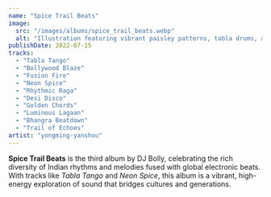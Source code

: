 ```yaml
---
name: "Spice Trail Beats"
image:
  src: "/images/albums/spice_trail_beats.webp"
  alt: "Illustration featuring vibrant paisley patterns, tabla drums, and neon accents for a Bollywood fusion album, blending traditional Indian and modern electronic styles"
publishDate: 2022-07-15
tracks:
  - "Tabla Tango"
  - "Bollywood Blaze"
  - "Fusion Fire"
  - "Neon Spice"
  - "Rhythmic Raga"
  - "Desi Disco"
  - "Golden Chords"
  - "Luminous Lagaan"
  - "Bhangra Beatdown"
  - "Trail of Echoes"
artist: "yongming-yanshou"
---
```


**Spice Trail Beats** is the third album by DJ Bolly, celebrating the rich diversity of Indian rhythms and melodies fused with global electronic beats. With tracks like *Tabla Tango* and *Neon Spice*, this album is a vibrant, high-energy exploration of sound that bridges cultures and generations.
